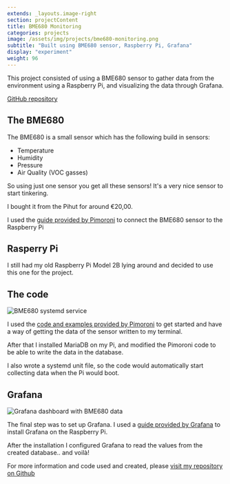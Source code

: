 ```yaml
---
extends: _layouts.image-right
section: projectContent
title: BME680 Monitoring
categories: projects
image: /assets/img/projects/bme680-monitoring.png
subtitle: "Built using BME680 sensor, Raspberry Pi, Grafana"
display: "experiment"
weight: 96
---
```


This project consisted of using a BME680 sensor to gather data from the environment using a Raspberry Pi, and visualizing the data through Grafana.

[GitHub repository](https://github.com/megatommy/bme680-collector)

## The BME680

The BME680 is a small sensor which has the following build in sensors:

* Temperature
* Humidity
* Pressure
* Air Quality (VOC gasses)

So using just one sensor you get all these sensors! It's a very nice sensor to start tinkering.

I bought it from the Pihut for around €20,00.

I used the [guide provided by Pimoroni](https://learn.pimoroni.com/tutorial/sandyj/getting-started-with-bme680-breakout) to connect the BME680 sensor to the Raspberry Pi


## Rasperry Pi

I still had my old Raspberry Pi Model 2B lying around and decided to use this one for the project. 

## The code 

![BME680 systemd service](/assets/img/projects/bme680-service-screenshot.png)

I used the [code and examples provided by Pimoroni](https://github.com/pimoroni/bme680-python) to get started and have a way of getting the data of the sensor written to my terminal.

After that I installed MariaDB on my Pi, and modified the Pimoroni code to be able to write the data in the database.

I also wrote a systemd unit file, so the code would automatically start collecting data when the Pi would boot.

## Grafana

![Grafana dashboard with BME680 data](/assets/img/projects/bme680-grafana-dashboard.png)

The final step was to set up Grafana. I used a [guide provided by Grafana](https://grafana.com/tutorials/install-grafana-on-raspberry-pi/) to install Grafana on the Raspberry Pi.

After the installation I configured Grafana to read the values from the created database.. and voilà!

For more information and code used and created, please [visit my repository on Github](https://github.com/megatommy/bme680-collector)